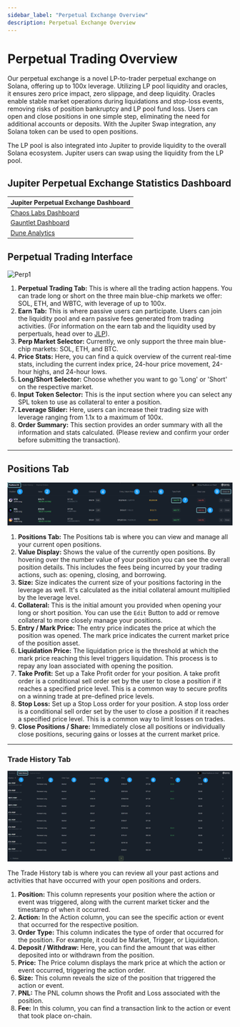 ```yaml
---
sidebar_label: "Perpetual Exchange Overview"
description: Perpetual Exchange Overview
---
```


# Perpetual Trading Overview

Our perpetual exchange is a novel LP-to-trader perpetual exchange on Solana, offering up to 100x leverage. Utilizing LP pool liquidity and oracles, it ensures zero price impact, zero slippage, and deep liquidity. Oracles enable stable market operations during liquidations and stop-loss events, removing risks of position bankruptcy and LP pool fund loss. Users can open and close positions in one simple step, eliminating the need for additional accounts or deposits. With the Jupiter Swap integration, any Solana token can be used to open positions.

The LP pool is also integrated into Jupiter to provide liquidity to the overall Solana ecosystem. Jupiter users can swap using the liquidity from the LP pool.

## Jupiter Perpetual Exchange Statistics Dashboard

| Jupiter Perpetual Exchange Dashboard                                                 |
| ------------------------------------------------------------------------------------ |
| [Chaos Labs Dashboard](https://community.chaoslabs.xyz/jupiter/risk/overview)        |
| [Gauntlet Dashboard](https://app.gauntlet.xyz/protocols/jupiter)                     |
| [Dune Analytics](https://dune.com/jupiterexchange/jupiter-perps)                     |

## Perpetual Trading Interface

![Perp1](../img/perps/perps-1.png)

1. **Perpetual Trading Tab:** This is where all the trading action happens. You can trade long or short on the three main blue-chip markets we offer: SOL, ETH, and WBTC, with leverage of up to 100x.
2. **Earn Tab:** This is where passive users can participate. Users can join the liquidity pool and earn passive fees generated from trading activities. (For information on the earn tab and the liquidity used by perpertuals, head over to [JLP](/guides/jlp/jlp)).
3. **Perp Market Selector:** Currently, we only support the three main blue-chip markets: SOL, ETH, and BTC.
4. **Price Stats:** Here, you can find a quick overview of the current real-time stats, including the current index price, 24-hour price movement, 24-hour highs, and 24-hour lows.
5. **Long/Short Selector:** Choose whether you want to go 'Long' or 'Short' on the respective market.
6. **Input Token Selector:** This is the input section where you can select any SPL token to use as collateral to enter a position.
7. **Leverage Slider:** Here, users can increase their trading size with leverage ranging from 1.1x to a maximum of 100x.
8. **Order Summary:** This section provides an order summary with all the information and stats calculated. (Please review and confirm your order before submitting the transaction).

---

## Positions Tab

![Perp3](../img/perps/perps-2.png)

1. **Positions Tab:** The Positions tab is where you can view and manage all your current open positions.
2. **Value Display:** Shows the value of the currently open positions. By hovering over the number value of your position you can see the overall position details. This includes the fees being incurred by your trading actions, such as: opening, closing, and borrowing.
3. **Size:** Size indicates the current size of your positions factoring in the leverage as well. It's calculated as the initial collateral amount multiplied by the leverage level.
4. **Collateral:** This is the initial amount you provided when opening your long or short position. You can use the `Edit` Button to add or remove collateral to more closely manage your positions.
5. **Entry / Mark Price:** The entry price indicates the price at which the position was opened. The mark price indicates the current market price of the position asset.
6. **Liquidation Price:** The liquidation price is the threshold at which the mark price reaching this level triggers liquidation. This process is to repay any loan associated with opening the position.
7. **Take Profit:** Set up a Take Profit order for your position. A take profit order is a conditional sell order set by the user to close a position if it reaches a specified price level. This is a common way to secure profits on a winning trade at pre-defined price levels.
8. **Stop Loss:** Set up a Stop Loss order for your position. A stop loss order is a conditional sell order set by the user to close a position if it reaches a specified price level. This is a common way to limit losses on trades.
9. **Close Positions / Share:** Immediately close all positions or individually close positions, securing gains or losses at the current market price.

---

### Trade History Tab

![Perp4](../img/perps/perps-3.png)

The Trade History tab is where you can review all your past actions and activities that have occurred with your open positions and orders.

1. **Position:** This column represents your position where the action or event was triggered, along with the current market ticker and the timestamp of when it occurred.
2. **Action:** In the Action column, you can see the specific action or event that occurred for the respective position.
3. **Order Type:** This column indicates the type of order that occurred for the position. For example, it could be Market, Trigger, or Liquidation.
4. **Deposit / Withdraw:** Here, you can find the amount that was either deposited into or withdrawn from the position.
5. **Price:** The Price column displays the mark price at which the action or event occurred, triggering the action order.
6. **Size:** This column reveals the size of the position that triggered the action or event.
7. **PNL:** The PNL column shows the Profit and Loss associated with the position.
8. **Fee:** In this column, you can find a transaction link to the action or event that took place on-chain.
